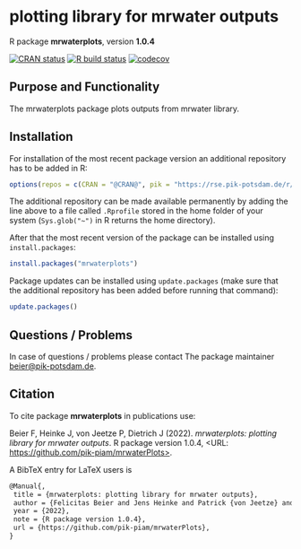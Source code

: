# plotting library for mrwater outputs

R package **mrwaterplots**, version **1.0.4**

[![CRAN status](https://www.r-pkg.org/badges/version/mrwaterplots)](https://cran.r-project.org/package=mrwaterplots)  [![R build status](https://github.com/pik-piam/mrwaterPlots/workflows/check/badge.svg)](https://github.com/pik-piam/mrwaterPlots/actions) [![codecov](https://codecov.io/gh/pik-piam/mrwaterPlots/branch/master/graph/badge.svg)](https://app.codecov.io/gh/pik-piam/mrwaterPlots) 

## Purpose and Functionality

The mrwaterplots package plots outputs from mrwater library.


## Installation

For installation of the most recent package version an additional repository has to be added in R:

```r
options(repos = c(CRAN = "@CRAN@", pik = "https://rse.pik-potsdam.de/r/packages"))
```
The additional repository can be made available permanently by adding the line above to a file called `.Rprofile` stored in the home folder of your system (`Sys.glob("~")` in R returns the home directory).

After that the most recent version of the package can be installed using `install.packages`:

```r 
install.packages("mrwaterplots")
```

Package updates can be installed using `update.packages` (make sure that the additional repository has been added before running that command):

```r 
update.packages()
```

## Questions / Problems

In case of questions / problems please contact The package maintainer <beier@pik-potsdam.de>.

## Citation

To cite package **mrwaterplots** in publications use:

Beier F, Heinke J, von Jeetze P, Dietrich J (2022). _mrwaterplots: plotting library for mrwater outputs_. R package version 1.0.4, <URL: https://github.com/pik-piam/mrwaterPlots>.

A BibTeX entry for LaTeX users is

 ```latex
@Manual{,
  title = {mrwaterplots: plotting library for mrwater outputs},
  author = {Felicitas Beier and Jens Heinke and Patrick {von Jeetze} and Jan Philipp Dietrich},
  year = {2022},
  note = {R package version 1.0.4},
  url = {https://github.com/pik-piam/mrwaterPlots},
}
```
